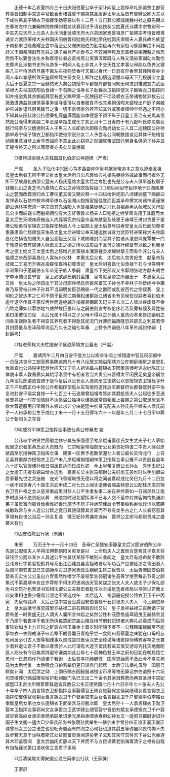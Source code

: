<!-- { "loadSidebar": true } -->
　　正德十年乙亥夏四月三十日庆阳伯夏公卒于家讣闻皇上震悼命礼部谕祭工部营葬事皆如制中宫遣中官致香币楮镪奠于赐第慈圣康寿太皇太后皆有奠赙公卿大夫以下咸往吊其子锦衣卫指挥使助等将以冬十二月十五日葬公都城南魏村社之原先期以左春坊左中允兼翰林院修撰刘君龙状衰绖过予请铭按状公姓夏氏讳儒字宗鲁别号一中其先应天府上元县人永乐间北徙顺天府大兴县因家焉曾祖彦广祖棨宗考瑄皆赠推诚宣力武臣荣禄大夫柱国庆阳伯曾祖妣姚氏祖妣廖氏妣郭氏俱赠夫人夏氏故名族望于南都累世隐弗耀业尝中落至公父赠庆阳伯力勤崇俭再兴有家俗习侈糜屏绝不问独好义于婣亲族旧有无共之族子尝竞产亦逊与之不较闻殍死及无告者买棺掩骼之惟恐后然不以要誉沽名乡称厚德长者必首推焉公资禀淳厚既与人殊又濡染家训动以勤俭忠厚尚且涉猎书史所与游多一时闻人名士非其人不交天性尤孝事父母能以色养父寝疾几三年侍汤药旦暮不离左右夜则焚香吁天冀以身代一日忽有异香至其拜所疾亦少间人率以孝感所致天鉴厥祥笃生圣女圣上即阼之初慎选淑媛以母天下乃授册宝立皇太后于是夏之宗一旦赫然光大矣公初授中军都督府都督同知无何进封推诚宣力武臣荣禄大夫柱国庆阳伯食禄一千石赐之诰券长子助锦衣卫指挥使次子臣锦衣卫指挥同知并授金紫其余婣戚拜官有差又赐甲第一区腴田若干顷及蟒衣玉带诸物皆异数云公感激遭遇益敦谦慎事事务循寻蒦薄以自奉服食不改其素朝请暇未尝轻出户庭子弟臧护告诫惟谨凡厉民踰节之事一切不京师京外若不知其外戚家者缙绅卒然遇之不问亦不知其庆阳状称公持德秉礼履盛满而能仰体德意不骄不纵于我皇上圣治有光焉其信然哉公晚得末疾踰二年至是卒距生成化丁亥正月十二日寿四十有九配叶氏亦名族女懿行纯至与公媲德封夫人子男三人长即助次即臣次勋尚幼女三人其二适魏国公孙徐鹏举寿宁侯子锦衣卫都指挥使张宗说孙女二人予尝与公同朝数接谈见其体干魁梧言动简重意当登上寿享景福而不意止此心窃异之然姻联帝室国元舅身名俱荣子孙并显正毙令终天之所以笃厚者亦多矣又奚憾哉 

　　○赠特进荣禄大夫柱国昌化伯邵公神道碑（严嵩） 

　　严嵩 
　　圣入子弘化中兴因心笃孝葢尝仰体皇考献皇帝追本之意以遵奉圣祖母皇太后者无所不至又推太皇太后所自出凡褒恤典礼循先朝待外戚故事而行者外无所不至故昌化伯邵公暨夫人杨氏寔维太皇太后之考妣也先是公与夫人俱早逝权厝于钱塘北山之青芝坞乃嘉靖乙亥公之孙锦衣指挥臣□□疏以闻诏守臣择地于西湖南屏山之麓而改葬焉归命工曹往董其役又赐论祭一十四坛给供祀田八顷建祠墓下赐额曰发祥表以石坊中敕命碑亭缭以石垣湖山抱揖寔据佳胜而臣嵩承命撰文树诸神道谨按邵公讳林字懋清一字宗茂其先洛阳人也曾祖某徙杨之兴化县祖寿再从杭城父义母彭氏公少而岐嶷长而魁梧倜傥有大志好善敦义杨夫人□克相之尝梦凤鸟翔于其庭而太皇太后生天顺庚辰被选入内庭事宪宗纯皇帝诞育献皇及岐惠王雍靖王进封贵善于是赠公昭勇将军锦衣卫指挥使杨淑人今上临御上皇太后尊号曰寿安皇太后巳而加尊孝惠康肃温仁懿顺恊天佑圣太皇太后进赠公奉天翊运推诚宣力武臣特进荣禄大夫柱国昌化伯杨皆加赠夫人自公高祖王父而下咸赐赠封而官其子姓诸从湛恩鸿庞覃被一门于戏盛矣昔有周诗人咏歌文王之德之所以成实由于圣母之德行纯备有以致之也我皇考之德上媲文王太皇太后之懿增光京室植本潴源锺灵发耀继挚壬而有作非公与夫人恊德之庆哉邵喜昌化人寓杭州父林　孝惠太后父也　太后初入宫贵妃生　献皇帝及岐雍二王喜历升锦衣指挥使嘉靖初尊贵妃　皇太后封喜昌化伯食禄千石与世券明年卒谥荣和子蕙嗣伯五年卒无子族人争嗣　肃皇帝下吏部议又令郭勋张璁方献夫胡世宁李承勋议世宁言　皇上必欲邵氏嗣封葢推　皇考献皇帝之所自出于　孝惠皇太后又推　皇太后之所自出于其父母邵林杨氏而欲荣富其子孙也不幸林子孙皆绝今争袭者乃系旁枝非林子孙其不当嗣明矣臣恐赐彼一代之爵而或乱彼百代之宗误我　皇上明伦之智达孝之仁可不慎乎臣观江南蘓松诸郡浙江诸省未有见侯伯世嗣者喜封伯未逾年遂卒传其子蕙仅再世而遂绝辅升指挥弟弼即夭玘三子长次二人皆以疾废其不幸门祚之薄如此葢亦地气使然故臣愚以与之嗣伯则宜考核伦序若滥及旁枝误及异姓彼弟曰弟彼侄曰侄　太后兄弟不得以之子父母不得以之孙他人富贵而本亲告绝幽明之间各生嫌隙生者不得安其养死者不得歆其祀况门祚薄而福荫隆恐非邵氏之利莫若停其封爵量与恩泽荫卑流远乃久长之福七年春　上特令杰嗣伯八年革外戚封停嗣 
【 封爵考】 

　　○特进荣禄大夫柱国安平侯谥荣靖方公墓志（严嵩） 

　　严嵩 
　　嘉靖丙午二月四日安平侯方公以疾卒讣闻上悼惜遣中官及祠部郎中一员莅共丧命工部营葬事赐谕祭凡十有八坛既又赐谥荣靖方公在朝庭椒房之亲恩礼优重宜也公讳锐字廷器世应天江宁县人祖讳皋占籍锦衣卫因家京师考讳永妣陈氏公体貌丰厚人敦重质实其始浮湛里中有相者言当大贵公曰吾得太平闲民足矣皇帝嗣位九年诏礼部遴选宫嫔于是今皇后以公长女入选初册立德嫔公以恩授锦衣卫镇抚寻升正千户后既正位中宫公升都指挥使扈从车驾南狩道拜后军都督府左都督既封安平伯复进封安平侯实食禄一千七百三十石追赠曾祖祖考皆如其爵妣皆夫人公起徒步至通侯宠异冠一时在恒情鲜不汰侈溢公独持以谦撝居常自韬戢上尝赐之第公取足居息不欲大营造服用自常赐外未尝过求非分由是廷中推贤元配夫人孙氏先卒继夫人侯氏嗣子一人曰承裕公生于成化丁未十一月十五日得年六十卜以是年三月二十七日甲申葬公于朝阳关之车营 

　　○明威将军神策卫指挥佥事致仕黄公琮墓志 铭 

　　公讳琮字进贤世居徽之休宁其先多隐德至考彦斌甫妻徐氏女生丈夫子七人家始殷里之识者策黄氏必大贵既而　仁宗昭皇帝临御册公女弟贵妃特遣二中贵人驿召彦斌甫至京授神策卫指挥佥事　赐第一区赉予恩数至渥七人者公最长实侍北行　上召见喜其重厚亦授锦衣卫百户未几彦斌甫捐馆嗣神策卫指挥佥事公雅不以贵戚自盈年六十即以官授诸孙惟日端居自适而巳成化初　今上皇帝复册公长孙女　秀怀王妃公之女适王氏者有甥曰增亦选尚　嘉善长公主驸马都尉公夫妇尚无恙惟时以手加额曰吾家藉先世之灵迭被　宠光飞香椒畹恨无德以将之闻者嘉叹成化癸巳九月十二日忽一疾不起享寿八十距生洪武甲戍二月七日上闻讣遣使者赐盖特恩云公配桂氏南京锦衣卫百户福之女以慈贤重戚里封恭人公平生孝友事二亲存养终慕如一日诸弟处江南岁时遗问不绝贵妃从葬　景陵每时祀北望挥涕不巳与人交不蓄中对宾客恂恂执谦如弟子虽贵富而服食俭素惟好善乐施予不厌子孙满前佳辰令节奉觞称寿恒谆谆以盛腆戒敏政常与乡人造公公欵之竟日其貌温醇其言简而不夸有类乎古之仁人长者窃意其享福有自也公没后一孙女复选　徽王妃孙男镛亦选尚　嘉祥公主驸马都尉贵戚之盛葢未有也 

　　○固安伯陈公行状（朱赓） 

　　朱赓 
　　万历壬午十一月十四日　圣母仁圣懿安康静皇太后父固安伯陈公卒先是公配张夫人卒得法赙葬朝阳关矣至是以　上命启夫人之竁而合窆焉其子嘉言将征铭巨公而以某乡人具述公平生属状某辞不敏则曰业闻之　皇太后有成命矣不敢辞公讳景行字希哲松鹤其号系出江西建昌县高祖政者以军功百户世袭徙浙之青田浙人后调河南安吉卫巳又调通州右卫遂家焉政生纲纲生铣三世皆以　太后贵赠固安伯铣娶某氏实生公公虽出介冑家然性嗜学不废铅椠业弱冠诸生高等学使至每击节奇之顾累试不第嘉靖辛亥应岁荐郁不得志将遂谒选天官矣谋之张夫人夫人故太子少保礼部尚书文质孙也雅读书知相法谓公曰夫器宏者耻任以圭撮足逸者难局以寻常以君而止此安事相也盍少需焉公颔之不果选戊午　太后选入　裕邸册妃授公锦衣卫正千户丙寅　先皇帝践祚　太后正位中宫晋公爵固安伯食禄千石封张夫人夫人　今上嗣位恭上　皇太后徽号推恩戚里岁益禄二百石赐肩舆顷又以　皇子发祥益禄三百荫诸子官爵有差一时贵盛无比人谓夫人曩所言神启之矣然公性朴茂愿恪虽珥貂曳玉赫赫贵显乎乃廪乎若畏冲乎若无所执每遣祀宗庙山陵及持节册封妃嫔诸大典礼必斋戒而后将事钦钦如也上方非时之鲜衮衣带玉兼金上尊岁时所锡予者不一公拜赐辄兢兢至不能承每衣一衣则戒诸子曰若辈不覩吾曩日青袍乎尝一食则曰吾藜藿之味犹在口毋相忘也闲居必引古人宠辱相踵事以烱戒尝曰吾读汉史至绛灌等诸窦择师傅宾客卒之长君少君并退让君子不敢以尊贵骄人此可谓有大造于窦氏若辈其慎交游毋凭托天地而昵匪人则长有今日矣其持盈守谦类如此公年七十而神色甚王卒之前旬日犹在朝趋跄亡恙也一日忽病作乃语诸子我谢　太后吾幸托肺腑徼　国厚恩始愿不及此今不幸先狗马为太后忧惟　太后强食自护若辈仍更日诣宫门起居　太后守法循礼毋辱　国恩吾瞑矣讣闻　太后哭之恸　上彻乐赐东园秘器诸镪宝币帛等物无算诏宗伯谕祭十六坛司空缮葬仍赐谥赠官给护勑祠额门名巳又出二千金令其家自葬费而两宫圣母中宫妃嫔暨□王宫主所赐筐篚载道皆异数云公生正德癸酉七月十六日卒年七十张夫人先公十年卒子四人昌言锦衣卫都指挥佥事娶儒官王佩女继娶保定侯梁继璠女嘉言锦衣卫指挥使娶儒官张钥女善言锦衣卫千户娶寿宫宋兰女名言锦衣卫千户娶德平伯李铭女　孝懿皇后女弟也女长适锦衣卫武举宫马应鹏次即　皇太后孙十一人承恩锦衣卫勋卫娶本卫指挥佥事郭尚文女承爵京卫武学肄业勋官娶宁晋伯刘斌女承德锦衣卫千户娶武举官高岐女承宗承荫承嗣承诏承光承裕承顺承寿俱幼孙女五一适驸马都尉谢诏孙国子生文衡一适大□少保兵部尚书张瓒孙武举生一麟余未字曾孙四正谊正谟正譔正谏曾孙女三公之诸生也思吐奇厝画有四海之心何壮也迨其爵五等弥自抑畏恂恂不失故步若无意于世味者斯其处贫贱富贵类闻道矣老子云知其荣守其辱天下谷公岂尝遵其术耶盖窃闻　皇太后幽闲贞静以天下养而不与方目诵黄老贻海寓清宁之福有自哉有自哉谨次第口语状俟立言君子采焉 

　　○武清侯赠太傅安国公谥庄简李公行状（王家屏） 

　　王家屏 
